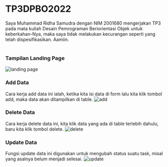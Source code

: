 # TP3DPBO2022
Saya Muhammad Ridha Samudra dengan NIM 2001680 mengerjakan TP3 pada mata kuliah Desain Pemrograman Beriorientasi Objek
untuk keberkahan-Nya, maka saya tidak melakukan kecurangan seperti yang telah dispesifikasikan. Aamiin.
<br>
<br>
### Tampilan Landing Page
![landing page](https://user-images.githubusercontent.com/80692514/162023683-61cd386c-025b-48fd-b316-352062778dac.jpg)
<br>
### Add Data
Cara kerja add data ini ialah, ketika kita isi data di form lalu kita klik tombol add, maka data akan ditampilkan di table.
![add](https://user-images.githubusercontent.com/80692514/162023703-c5dbf8b0-f98b-4fae-92ab-f75ac94d315e.jpg)
<br>
### Delete Data
Cara kerja delete data ini, kita klik data yang ada di table terlebih dahulu, baru kita klik tombol delete.
![delete](https://user-images.githubusercontent.com/80692514/162023705-452ed84e-840b-4a24-b58d-3902a646a841.jpg)
<br>
### Update Data
Fungsi update data ini digunakan untuk mengubah status suatu task, misal yang asalnya belum menjadi selesai.
![update](https://user-images.githubusercontent.com/80692514/162023698-4a9ad734-1da1-4ea8-ab35-9d0ed7343c07.jpg)
<br>


